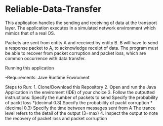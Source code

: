 # Reliable-Data-Transfer

This application handles the sending and receiving of data at the transport layer. The
application executes in a simulated network environment which mimics that of a real OS.

Packets are sent from entity A and received by entity B. B will have to send a response
packet to A, to acknowledge receipt of data. The program must be able to recover from
packet corruption and packet loss, which are common occurrence with data transfer.


Running this application

-Requirements:
	Jave Runtime Enviroment

Steps to Run:
	1. Clone/Download this Repository
	2. Open and run the Java Application in the enviroment (IDE) of your choice
	3. Follow the outputted instructions:
		Specify the number of packets to send
		Specify the probability of packt loss *(decimal 0.3)
		Specify the probability of packt corruption *(decimal 0.3)
		Specify the time between messages sent from A
		The trance level refers to the detail of the output (3=max)
	4. Inspect the output to note the recovery of packet loss and packet corruption